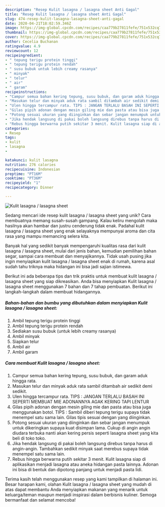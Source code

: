 ```yaml
---
description: "Resep Kulit lasagna / lasagna sheet Anti Gagal"
title: "Resep Kulit lasagna / lasagna sheet Anti Gagal"
slug: 474-resep-kulit-lasagna-lasagna-sheet-anti-gagal
date: 2020-04-21T18:02:59.346Z
image: https://img-global.cpcdn.com/recipes/caa779b27811fefe/751x532cq70/kulit-lasagna-lasagna-sheet-foto-resep-utama.jpg
thumbnail: https://img-global.cpcdn.com/recipes/caa779b27811fefe/751x532cq70/kulit-lasagna-lasagna-sheet-foto-resep-utama.jpg
cover: https://img-global.cpcdn.com/recipes/caa779b27811fefe/751x532cq70/kulit-lasagna-lasagna-sheet-foto-resep-utama.jpg
author: Cecelia Buchanan
ratingvalue: 4.9
reviewcount: 12
recipeingredient:
- " tepung terigu protein tinggi"
- " tepung terigu protein rendah"
- " susu bubuk untuk lebih creamy rasanya"
- " minyak"
- " telur"
- " air"
- " garam"
recipeinstructions:
- "Campur semua bahan kering tepung, susu bubuk, dan garam aduk hingga rata."
- "Masukan telur dan minyak aduk rata sambil ditambah air sedikit demi sedikit."
- "Ulen hingga tercampur rata. TIPS : JANGAN TERLALU BASAH INI SEPERTI MEMBUAT MIE ADONANNYA AGAK KERING TAPI LENTUR"
- "Gilas pipih adonan dengan mesin giling mie dan pasta atau bisa juga menggunakan botol. TIPS : Sambil diberi tepung terigu supaya tidak menempel satu sama lain. Gilas tipis sesuai dengan yang diinginkan."
- "Potong sesuai ukuran yang diinginkan dan sebar jangan menumpuk untuk dikeringkan supaya kuat disimpan lama. Cukup di angin angin diudara terbuka nanti akan kering persis seperti lasagna sheet yang kita beli di toko toko."
- "Jika hendak langsung di pakai boleh langsung direbus tanpa harus di angin-angin. Tambahkan sedikit minyak saat merebus supaya tidak menempel satu sama lain."
- "Rebus hingga berwarna putih sekitar 3 menit. Kulit lasagna siap di aplikasikan menjadi lasagna atau aneka hidangan pasta lainnya. Adonan ini bisa di bentuk dan dipotong panjang untuk menjadi pasta lidi."
categories:
- Resep
tags:
- kulit
- lasagna
- 

katakunci: kulit lasagna  
nutrition: 276 calories
recipecuisine: Indonesian
preptime: "PT16M"
cooktime: "PT36M"
recipeyield: "1"
recipecategory: Dinner

---
```



![Kulit lasagna / lasagna sheet](https://img-global.cpcdn.com/recipes/caa779b27811fefe/751x532cq70/kulit-lasagna-lasagna-sheet-foto-resep-utama.jpg)

Sedang mencari ide resep kulit lasagna / lasagna sheet yang unik? Cara membuatnya memang susah-susah gampang. Kalau keliru mengolah maka hasilnya akan hambar dan justru cenderung tidak enak. Padahal kulit lasagna / lasagna sheet yang enak selayaknya mempunyai aroma dan cita rasa yang mampu memancing selera kita.

Banyak hal yang sedikit banyak mempengaruhi kualitas rasa dari kulit lasagna / lasagna sheet, mulai dari jenis bahan, kemudian pemilihan bahan segar, sampai cara membuat dan menyajikannya. Tidak usah pusing jika ingin menyiapkan kulit lasagna / lasagna sheet enak di rumah, karena asal sudah tahu triknya maka hidangan ini bisa jadi sajian istimewa.




Berikut ini ada beberapa tips dan trik praktis untuk membuat kulit lasagna / lasagna sheet yang siap dikreasikan. Anda bisa menyiapkan Kulit lasagna / lasagna sheet menggunakan 7 bahan dan 7 tahap pembuatan. Berikut ini langkah-langkah dalam membuat hidangannya.

<!--inarticleads1-->

##### Bahan-bahan dan bumbu yang dibutuhkan dalam menyiapkan Kulit lasagna / lasagna sheet:

1. Ambil  tepung terigu protein tinggi
1. Ambil  tepung terigu protein rendah
1. Sediakan  susu bubuk (untuk lebih creamy rasanya)
1. Ambil  minyak
1. Siapkan  telur
1. Ambil  air
1. Ambil  garam




<!--inarticleads2-->

##### Cara membuat Kulit lasagna / lasagna sheet:

1. Campur semua bahan kering tepung, susu bubuk, dan garam aduk hingga rata.
1. Masukan telur dan minyak aduk rata sambil ditambah air sedikit demi sedikit.
1. Ulen hingga tercampur rata. TIPS : JANGAN TERLALU BASAH INI SEPERTI MEMBUAT MIE ADONANNYA AGAK KERING TAPI LENTUR
1. Gilas pipih adonan dengan mesin giling mie dan pasta atau bisa juga menggunakan botol. TIPS : Sambil diberi tepung terigu supaya tidak menempel satu sama lain. Gilas tipis sesuai dengan yang diinginkan.
1. Potong sesuai ukuran yang diinginkan dan sebar jangan menumpuk untuk dikeringkan supaya kuat disimpan lama. Cukup di angin angin diudara terbuka nanti akan kering persis seperti lasagna sheet yang kita beli di toko toko.
1. Jika hendak langsung di pakai boleh langsung direbus tanpa harus di angin-angin. Tambahkan sedikit minyak saat merebus supaya tidak menempel satu sama lain.
1. Rebus hingga berwarna putih sekitar 3 menit. Kulit lasagna siap di aplikasikan menjadi lasagna atau aneka hidangan pasta lainnya. Adonan ini bisa di bentuk dan dipotong panjang untuk menjadi pasta lidi.




Terima kasih telah menggunakan resep yang kami tampilkan di halaman ini. Besar harapan kami, olahan Kulit lasagna / lasagna sheet yang mudah di atas dapat membantu Anda menyiapkan makanan yang menarik untuk keluarga/teman maupun menjadi inspirasi dalam berbisnis kuliner. Semoga bermanfaat dan selamat mencoba!

